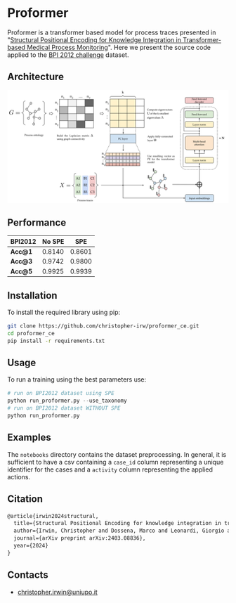 # Proformer

Proformer is a transformer based model for process traces presented in "[Structural Positional Encoding for Knowledge Integration in Transformer-based Medical Process Monitoring](https://arxiv.org/abs/2403.08836)". Here we present the source code applied to the [BPI 2012 challenge](10.4121/uuid:0c60edf1-6f83-4e75-9367-4c63b3e9d5bb) dataset.

## Architecture

![Architecture](architecture.png)

## Performance

|  BPI2012    |    No SPE   |      SPE      |
|-------------|-------------|---------------|
| **Acc@1**       | 0.8140      | 0.8601        |
| **Acc@3**       | 0.9742      | 0.9800        |
| **Acc@5**       | 0.9925      | 0.9939        |



## Installation

To install the required library using pip:

```bash
git clone https://github.com/christopher-irw/proformer_ce.git
cd proformer_ce
pip install -r requirements.txt
```

## Usage

To run a training using the best parameters use:

```python
# run on BPI2012 dataset using SPE
python run_proformer.py --use_taxonomy
# run on BPI2012 dataset WITHOUT SPE    
python run_proformer.py 
```

## Examples

The `notebooks` directory contains the dataset preprocessing. In general, it is sufficient to have a csv containing a `case_id` column representing a unique identifier for the cases and a `activity` column representing the applied actions.

## Citation

```latex
@article{irwin2024structural,
  title={Structural Positional Encoding for knowledge integration in transformer-based medical process monitoring},
  author={Irwin, Christopher and Dossena, Marco and Leonardi, Giorgio and Montani, Stefania},
  journal={arXiv preprint arXiv:2403.08836},
  year={2024}
}
```

## Contacts

- christopher.irwin@uniupo.it

